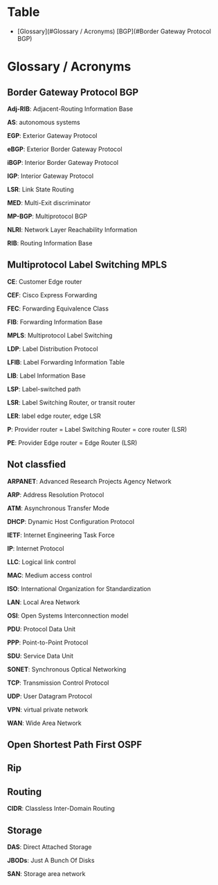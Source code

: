 Table
====

* [Glossary](#Glossary / Acronyms)
	 	[BGP](#Border Gateway Protocol BGP)




Glossary / Acronyms
=================

Border Gateway Protocol BGP
-------------------------------

**Adj-RIB**: Adjacent-Routing Information Base 

**AS**: autonomous systems

**EGP**: Exterior Gateway Protocol 

**eBGP**: Exterior Border Gateway Protocol

**iBGP**: Interior Border Gateway Protocol

**IGP**: Interior Gateway Protocol

**LSR**: Link State Routing

**MED**: Multi-Exit discriminator

**MP-BGP**: Multiprotocol BGP

**NLRI**: Network Layer Reachability Information 

**RIB**: Routing Information Base 



## Multiprotocol Label Switching MPLS

**CE**: Customer Edge router

**CEF**: Cisco Express Forwarding

**FEC**: Forwarding Equivalence Class

**FIB**: Forwarding Information Base

**MPLS**: Multiprotocol Label Switching

**LDP**: Label Distribution Protocol

**LFIB**: Label Forwarding Information Table

**LIB**: Label Information Base

**LSP**: Label-switched path 

**LSR**: Label Switching Router, or transit router

**LER**: label edge router, edge LSR

**P**:  Provider router = Label Switching Router = core router (LSR)

**PE**: Provider Edge router = Edge Router (LSR)

## Not classfied

**ARPANET**: Advanced Research Projects Agency Network

**ARP**: Address Resolution Protocol

**ATM**: Asynchronous Transfer Mode

**DHCP**: Dynamic Host Configuration Protocol

**IETF**: Internet Engineering Task Force

**IP**:  Internet Protocol

**LLC**: Logical link control

**MAC**: Medium access control

**ISO**: International Organization for Standardization

**LAN**: Local Area Network

**OSI**: Open Systems Interconnection model

**PDU**: Protocol Data Unit

**PPP**: Point-to-Point Protocol

**SDU**: Service Data Unit

**SONET**:  Synchronous Optical Networking

**TCP**: Transmission Control Protocol

**UDP**: User Datagram Protocol

**VPN**: virtual private network

**WAN**: Wide Area Network

## Open Shortest Path First OSPF





## Rip



## Routing

**CIDR**: Classless Inter-Domain Routing

## Storage

**DAS**: Direct Attached Storage

**JBODs**: Just A Bunch Of Disks

**SAN**: Storage area network



